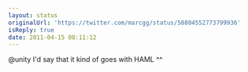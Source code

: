 ```yaml
---
layout: status
originalUrl: 'https://twitter.com/marcgg/status/58804552773799936'
isReply: true
date: 2011-04-15 08:11:12
---
```


@unity I'd say that it kind of goes with HAML ^^
